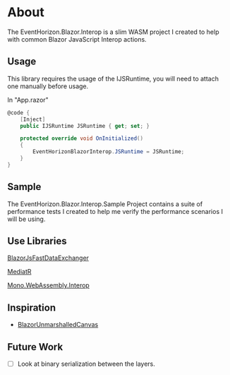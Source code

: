 # About

The EventHorizon.Blazor.Interop is a slim WASM project I created to help with common Blazor JavaScript Interop actions. 

## Usage

This library requires the usage of the IJSRuntime, you will need to attach one manually before usage.

In "App.razor"
~~~ csharp
@code {
    [Inject]
    public IJSRuntime JSRuntime { get; set; }

    protected override void OnInitialized()
    {
        EventHorizonBlazorInterop.JSRuntime = JSRuntime;
    }
}
~~~

## Sample

The EventHorizon.Blazor.Interop.Sample Project contains a suite of performance tests I created to help me verify the performance scenarios I will be using.

## Use Libraries

[BlazorJsFastDataExchanger](https://github.com/Lupusa87/BlazorJsFastDataExchanger)

[MediatR](https://github.com/jbogard/MediatR)

[Mono.WebAssembly.Interop](https://www.nuget.org/packages/Mono.WebAssembly.Interop)

## Inspiration

- [BlazorUnmarshalledCanvas](https://github.com/jhwcn/BlazorUnmarshalledCanvas/blob/master/UmCanvas/Canvas.cs)

## Future Work

- [ ] Look at binary serialization between the layers.